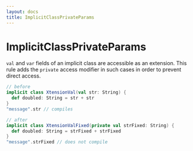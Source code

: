 ```yaml
---
layout: docs
title: ImplicitClassPrivateParams
---
```


# ImplicitClassPrivateParams

`val` and `var` fields of an implicit class are accessible as an extension. 
This rule adds the `private` access modifier in such cases in order to prevent direct access.

```scala
// before
implicit class XtensionVal(val str: String) {
  def doubled: String = str + str
}
"message".str // compiles

// after
implicit class XtensionValFixed(private val strFixed: String) {
  def doubled: String = strFixed + strFixed
}
"message".strFixed // does not compile
```
